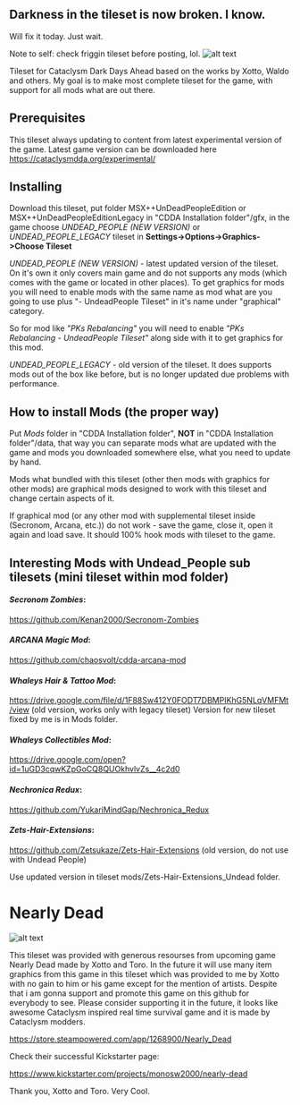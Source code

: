 ## Darkness in the tileset is now broken. I know.

Will fix it today. Just wait.

Note to self: check friggin tileset before posting, lol.
![alt text](https://i.imgur.com/BFQzWtC.png)

Tileset for Cataclysm Dark Days Ahead based on the works by Xotto, Waldo and others. My goal is to make most complete tileset for the game, with support for all mods what are out there.


## Prerequisites

This tileset always updating to content from latest experimental version of the game.
Latest game version can be downloaded here https://cataclysmdda.org/experimental/

## Installing

Download this tileset, put folder MSX++UnDeadPeopleEdition or MSX++UnDeadPeopleEditionLegacy in "CDDA Installation folder"/gfx, in the game choose *UNDEAD_PEOPLE (NEW VERSION)* or *UNDEAD_PEOPLE_LEGACY* tileset in **Settings->Options->Graphics->Choose Tileset**

*UNDEAD_PEOPLE (NEW VERSION)* - latest updated version of the tileset. On it's own it only covers main game and do not supports any mods (which comes with the game or located in other places). To get graphics for mods you will need to enable mods with the same name as mod what are you going to use plus "- UndeadPeople Tileset" in it's name under "graphical" category.

So for mod like *"PKs Rebalancing"* you will need to enable *"PKs Rebalancing - UndeadPeople Tileset"* along side with it to get graphics for this mod.

*UNDEAD_PEOPLE_LEGACY* - old version of the tileset. It does supports mods out of the box like before, but is no longer updated due problems with performance.

## How to install Mods (the proper way)
Put *Mods* folder in "CDDA Installation folder", **NOT**  in "CDDA Installation folder"/data, that way you can separate mods what are updated with the game and mods you downloaded somewhere else, what you need to update by hand.

Mods what bundled with this tileset (other then mods with graphics for other mods) are graphical mods designed to work with this tileset and change certain aspects of it.

If graphical mod (or any other mod with supplemental tileset inside (Secronom, Arcana, etc.)) do not work - save the game, close it, open it again and load save. It should 100% hook mods with tileset to the game.

## Interesting Mods with Undead_People sub tilesets (mini tileset within mod folder)

#### *Secronom Zombies*:
https://github.com/Kenan2000/Secronom-Zombies

#### *ARCANA Magic Mod*:
https://github.com/chaosvolt/cdda-arcana-mod

#### *Whaleys Hair & Tattoo Mod*:
https://drive.google.com/file/d/1F88Sw412Y0FODT7DBMPIKhG5NLqVMFMt/view (old version, works only with legacy tileset)
Version for new tileset fixed by me is in Mods folder.

#### *Whaleys Collectibles Mod*:
https://drive.google.com/open?id=1uGD3cqwKZpGoCQ8QUOkhvlvZs__4c2d0

#### *Nechronica Redux*:
https://github.com/YukariMindGap/Nechronica_Redux

#### *Zets-Hair-Extensions*:
https://github.com/Zetsukaze/Zets-Hair-Extensions (old version, do not use with Undead People)

Use updated version in tileset mods/Zets-Hair-Extensions_Undead folder.

# Nearly Dead

![alt text](https://steamcdn-a.akamaihd.net/steam/apps/1268900/header.jpg)

This tileset was provided with generous resourses from upcoming game Nearly Dead made by Xotto and Toro. In the future it will use many item graphics from this game in this tileset which was provided to me by Xotto with no gain to him or his game except for the mention of artists. Despite that i am gonna support and promote this game on this github for everybody to see. Please consider supporting it in the future, it looks like awesome Cataclysm inspired real time survival game and it is made by Cataclysm modders.

https://store.steampowered.com/app/1268900/Nearly_Dead

Check their successful Kickstarter page:

https://www.kickstarter.com/projects/monosw2000/nearly-dead





Thank you, Xotto and Toro. Very Cool.
